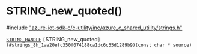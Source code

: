 # STRING_new_quoted()

\#include ["azure-iot-sdk-c/c-utility/inc/azure_c_shared_utility/strings.h"](../iot-c-ref-strings-h.md)  

[`STRING_HANDLE`](#strings__types_8h_1a38c89d91aecbdc355555337b6eb88dbf) `[`STRING_new_quoted`](#strings_8h_1aa20efc350f074188ca1dc6c35d1289b9)(const char * source)`


